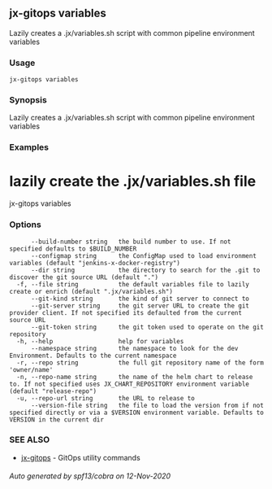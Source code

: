 ## jx-gitops variables

Lazily creates a .jx/variables.sh script with common pipeline environment variables

### Usage

```
jx-gitops variables
```

### Synopsis

Lazily creates a .jx/variables.sh script with common pipeline environment variables

### Examples

  # lazily create the .jx/variables.sh file
  jx-gitops variables

### Options

```
      --build-number string   the build number to use. If not specified defaults to $BUILD_NUMBER
      --configmap string      the ConfigMap used to load environment variables (default "jenkins-x-docker-registry")
      --dir string            the directory to search for the .git to discover the git source URL (default ".")
  -f, --file string           the default variables file to lazily create or enrich (default ".jx/variables.sh")
      --git-kind string       the kind of git server to connect to
      --git-server string     the git server URL to create the git provider client. If not specified its defaulted from the current source URL
      --git-token string      the git token used to operate on the git repository
  -h, --help                  help for variables
      --namespace string      the namespace to look for the dev Environment. Defaults to the current namespace
  -r, --repo string           the full git repository name of the form 'owner/name'
  -n, --repo-name string      the name of the helm chart to release to. If not specified uses JX_CHART_REPOSITORY environment variable (default "release-repo")
  -u, --repo-url string       the URL to release to
      --version-file string   the file to load the version from if not specified directly or via a $VERSION environment variable. Defaults to VERSION in the current dir
```

### SEE ALSO

* [jx-gitops](jx-gitops.md)	 - GitOps utility commands

###### Auto generated by spf13/cobra on 12-Nov-2020
